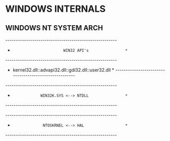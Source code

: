 # WINDOWS INTERNALS

##                WINDOWS NT SYSTEM ARCH
*------------------------------------------------------*
*                           WIN32 API's                *
*------------------------------------------------------*
*  kernel32.dll::advapi32.dll::gdi32.dll::user32.dll   * 
*------------------------------------------------------*

*------------------------------------------------------*
*                 WIN32K.SYS <--> NTDLL                *
*------------------------------------------------------*

*------------------------------------------------------*
*                  NTOSKRNEL <--> HAL                  *
*------------------------------------------------------*